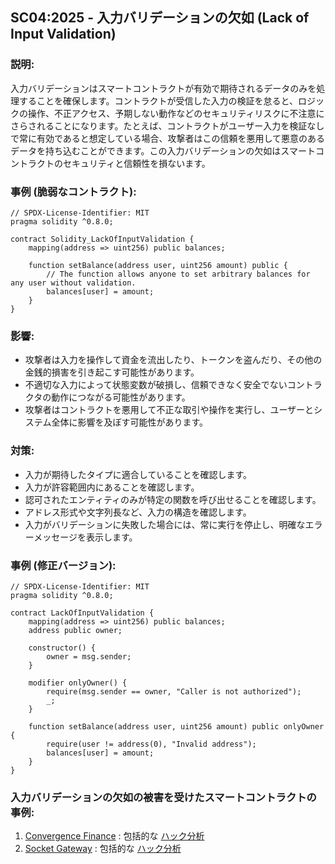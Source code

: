## SC04:2025 - 入力バリデーションの欠如 (Lack of Input Validation)

### 説明:
入力バリデーションはスマートコントラクトが有効で期待されるデータのみを処理することを確保します。コントラクトが受信した入力の検証を怠ると、ロジックの操作、不正アクセス、予期しない動作などのセキュリティリスクに不注意にさらされることになります。たとえば、コントラクトがユーザー入力を検証なしで常に有効であると想定している場合、攻撃者はこの信頼を悪用して悪意のあるデータを持ち込むことができます。この入力バリデーションの欠如はスマートコントラクトのセキュリティと信頼性を損ないます。

### 事例 (脆弱なコントラクト):

```
// SPDX-License-Identifier: MIT
pragma solidity ^0.8.0;

contract Solidity_LackOfInputValidation {
    mapping(address => uint256) public balances;

    function setBalance(address user, uint256 amount) public {
        // The function allows anyone to set arbitrary balances for any user without validation.
        balances[user] = amount;
    }
}
```
### 影響:
- 攻撃者は入力を操作して資金を流出したり、トークンを盗んだり、その他の金銭的損害を引き起こす可能性があります。
- 不適切な入力によって状態変数が破損し、信頼できなく安全でないコントラクタの動作につながる可能性があります。
- 攻撃者はコントラクトを悪用して不正な取引や操作を実行し、ユーザーとシステム全体に影響を及ぼす可能性があります。

### 対策:
- 入力が期待したタイプに適合していることを確認します。
- 入力が許容範囲内にあることを確認します。
- 認可されたエンティティのみが特定の関数を呼び出せることを確認します。
- アドレス形式や文字列長など、入力の構造を確認します。
- 入力がバリデーションに失敗した場合には、常に実行を停止し、明確なエラーメッセージを表示します。

### 事例 (修正バージョン):
```
// SPDX-License-Identifier: MIT
pragma solidity ^0.8.0;

contract LackOfInputValidation {
    mapping(address => uint256) public balances;
    address public owner;

    constructor() {
        owner = msg.sender;
    }

    modifier onlyOwner() {
        require(msg.sender == owner, "Caller is not authorized");
        _;
    }

    function setBalance(address user, uint256 amount) public onlyOwner {
        require(user != address(0), "Invalid address");
        balances[user] = amount;
    }
}
```
### 入力バリデーションの欠如の被害を受けたスマートコントラクトの事例:
1. [Convergence Finance](https://etherscan.io/address/0x2b083beaaC310CC5E190B1d2507038CcB03E7606#code) : 包括的な [ハック分析](https://blog.solidityscan.com/convergence-finance-hack-analysis-12e6acd9ea08)
2. [Socket Gateway](https://etherscan.io/address/0x3a23F943181408EAC424116Af7b7790c94Cb97a5#code) : 包括的な [ハック分析](https://blog.solidityscan.com/socket-gateway-hack-analysis-b0e9567f7d3e)
